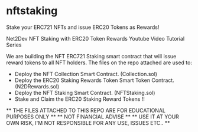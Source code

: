# nftstaking
Stake your ERC721 NFTs and issue ERC20 Tokens as Rewards!

Net2Dev NFT Staking with ERC20 Token Rewards Youtube Video Tutorial Series

We are building the NFT ERC721 Staking smart contract that will issue reward tokens to all NFT holders. The files 
on the repo attached are used to:

- Deploy the NFT Collection Smart Contract. (Collection.sol)
- Deploy the ERC20 Staking Rewards Token Smart Token Contract. (N2DRewards.sol)
- Deploy the NFT Staking Smart Contract. (NFTStaking.sol)
- Stake and Claim the ERC20 Staking Reward Tokens !!

** THE FILES ATTACHED TO THIS REPO ARE FOR EDUCATIONAL PURPOSES ONLY **
** NOT FINANCIAL ADVISE **
** USE IT AT YOUR OWN RISK, I'M NOT RESPONSIBLE FOR ANY USE, ISSUES ETC.. **
